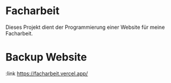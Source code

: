 # Facharbeit
Dieses Projekt dient der Programmierung einer Website für meine Facharbeit.

# Backup Website
:link https://facharbeit.vercel.app/
